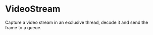 VideoStream
===========

Capture a video stream in an exclusive thread, decode it and send the frame to
a queue.